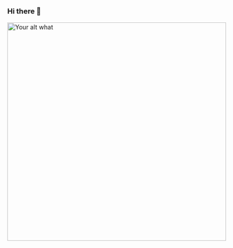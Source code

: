 ### Hi there 👋

[<img src="https://https://readme-spotify-status-qphokmhth-astrrr.vercel.app//api/run-spotify-status" alt="Your alt what" width="500" />](https://open.spotify.com/user/215k6liyjkpwnbrjjgvest2wq)


<!--
**astrrr/astrrr** is a ✨ _special_ ✨ repository because its `README.md` (this file) appears on your GitHub profile.

Here are some ideas to get you started:

- 🔭 I’m currently working on ...
- 🌱 I’m currently learning ...
- 👯 I’m looking to collaborate on ...
- 🤔 I’m looking for help with ...
- 💬 Ask me about ...
- 📫 How to reach me: ...
- 😄 Pronouns: ...
- ⚡ Fun fact: ...
-->
